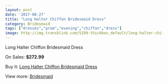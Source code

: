 ```yaml
---
layout: post
date: '2017-08-27'
title: "Long Halter Chiffon Bridesmaid Dress"
category: Bridesmaid
tags: ["dresses","prom","evening","chiffon","dress"]
image: http://img.transblink.com/5299-thickbox_default/long-halter-chiffon-bridesmaid-dress.jpg
---
```

Long Halter Chiffon Bridesmaid Dress

On Sales: **$272.99**
<a href="https://www.transblink.com/en/bridesmaid/1689-long-halter-chiffon-bridesmaid-dress.html"><amp-img layout="responsive" width="600" height="600" src="//img.transblink.com/5299-thickbox_default/long-halter-chiffon-bridesmaid-dress.jpg" alt="Long Halter Chiffon Bridesmaid Dress 0" /></a>
<a href="https://www.transblink.com/en/bridesmaid/1689-long-halter-chiffon-bridesmaid-dress.html"><amp-img layout="responsive" width="600" height="600" src="//img.transblink.com/5300-thickbox_default/long-halter-chiffon-bridesmaid-dress.jpg" alt="Long Halter Chiffon Bridesmaid Dress 1" /></a>

Buy it: [Long Halter Chiffon Bridesmaid Dress](https://www.transblink.com/en/bridesmaid/1689-long-halter-chiffon-bridesmaid-dress.html "Long Halter Chiffon Bridesmaid Dress")

View more: [Bridesmaid](https://www.transblink.com/en/4-bridesmaid "Bridesmaid")